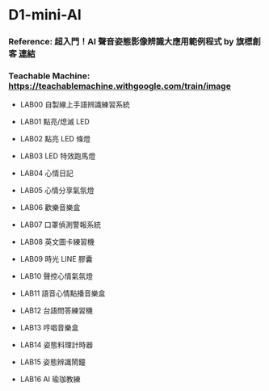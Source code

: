 # D1-mini-AI

### Reference: 超入門！AI 聲音姿態影像辨識大應用範例程式 by 旗標創客 [連結](https://www.flag.com.tw/books/product/FM633A)

### Teachable Machine: https://teachablemachine.withgoogle.com/train/image

- LAB00 自製線上手語辨識練習系統

- LAB01 點亮/熄滅 LED

- LAB02 點亮 LED 條燈

- LAB03 LED 特效跑馬燈

- LAB04 心情日記

- LAB05 心情分享氣氛燈

- LAB06 歡樂音樂盒

- LAB07 口罩偵測警報系統

- LAB08 英文圖卡練習機

- LAB09 時光 LINE 膠囊

- LAB10 聲控心情氣氛燈

- LAB11 語音心情點播音樂盒

- LAB12 台語問答練習機

- LAB13 哼唱音樂盒

- LAB14 姿態料理計時器

- LAB15 姿態辨識鬧鐘

- LAB16 AI 瑜珈教練
